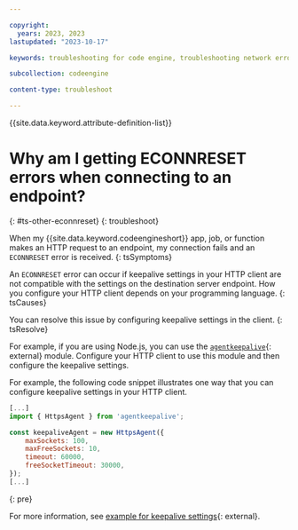 ```yaml
---

copyright:
  years: 2023, 2023
lastupdated: "2023-10-17"

keywords: troubleshooting for code engine, troubleshooting network errors in code engine, tips for network errors with code engine, debugging network errors with code engine, connection errors, networking errors and code engine

subcollection: codeengine

content-type: troubleshoot

---
```


{{site.data.keyword.attribute-definition-list}}

# Why am I getting ECONNRESET errors when connecting to an endpoint? 
{: #ts-other-econnreset}
{: troubleshoot}


When my {{site.data.keyword.codeengineshort}} app, job, or function makes an HTTP request to an endpoint, my connection fails and an `ECONNRESET` error is received.
{: tsSymptoms}

An `ECONNRESET` error can occur if keepalive settings in your HTTP client are not compatible with the settings on the destination server endpoint. How you configure your HTTP client depends on your programming language.
{: tsCauses}


You can resolve this issue by configuring keepalive settings in the client.
{: tsResolve}

For example, if you are using Node.js, you can use the [`agentkeepalive`](https://www.npmjs.com/package/agentkeepalive){: external} module. Configure your HTTP client to use this module and then configure the keepalive settings. 

For example, the following code snippet illustrates one way that you can configure keepalive settings in your HTTP client.



```javascript
[...]
import { HttpsAgent } from 'agentkeepalive';

const keepaliveAgent = new HttpsAgent({
    maxSockets: 100,
    maxFreeSockets: 10,
    timeout: 60000,
    freeSocketTimeout: 30000,
});
[...]
```
{: pre}

For more information, see [example for keepalive settings](https://github.com/node-modules/agentkeepalive#support-https){: external}.






